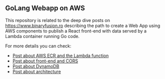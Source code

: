 ## GoLang Webapp on AWS  

This repository is related to the deep dive posts on https://www.binaryfusion.ro describing the path to create a Web App using AWS components to publish a React front-end with data served by a Lambda container running Go code.  

For more details you can check:  
- [Post about AWS ECR and the Lambda function](https://www.binaryfusion.ro/dp-golang-webapp-ecr)
- [Post about front-end and CORS](https://www.binaryfusion.ro/dp-golang-webapp-cors)
- [Post about DynamoDB](https://www.binaryfusion.ro/dp-golang-webapp-dynamodb)
- [Post about architecture](https://www.binaryfusion.ro/dp-golang-webapp-architecture)
  
